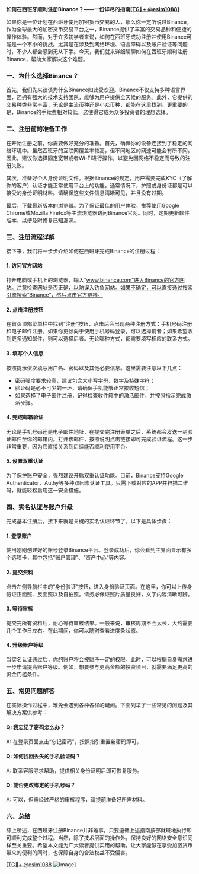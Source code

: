 **如何在西班牙顺利注册Binance？——一份详尽的指南[[TG💪+ @esim1088](https://t.me/s/esim1088)]**

如果你是一位计划在西班牙使用加密货币交易的人，那么你一定听说过Binance。作为全球最大的加密货币交易平台之一，Binance提供了丰富的交易品种和便捷的操作体验。然而，对于许多初学者来说，如何在西班牙成功注册并使用Binance可能是一个不小的挑战。尤其是在涉及到网络环境、语言障碍以及账户验证等问题时，不少人都会感到无从下手。今天，我们就来详细聊聊如何在西班牙顺利注册Binance，帮助大家解决这个难题。

### 一、为什么选择Binance？

首先，我们先来谈谈为什么Binance如此受欢迎。Binance不仅支持多种语言界面，还拥有强大的技术支持团队，能够为用户提供全天候的服务。此外，它提供的交易种类非常丰富，无论是主流币种还是小众币种，都能在这里找到。更重要的是，Binance的手续费相对较低，这使得它成为众多投资者的理想选择。

### 二、注册前的准备工作

在开始注册之前，你需要做好充分的准备。首先，确保你的设备连接到了稳定的网络环境中。虽然西班牙的互联网覆盖率较高，但不同地区的网速可能会有所不同。因此，建议你选择固定宽带或者Wi-Fi进行操作，以避免因网络不稳定而导致的注册失败。

其次，准备好个人身份证明文件。根据Binance的规定，用户需要完成KYC（了解你的客户）认证才能正常使用平台上的功能。通常情况下，护照或身份证都是可以接受的身份证明材料。请确保这些文件信息清晰可见，并且没有过期。

最后，下载最新版本的浏览器。为了保证最佳的用户体验，推荐使用Google Chrome或Mozilla Firefox等主流浏览器访问Binance官网。同时，定期更新软件版本，以便及时修复已知漏洞。

### 三、注册流程详解

接下来，我们将一步步介绍如何在西班牙完成Binance的注册过程：

#### 1. 访问官方网站

打开电脑或手机上的浏览器，输入“www.binance.com”进入Binance的官方网站。注意检查网址是否正确，以防误入钓鱼网站。如果不确定，可以直接通过搜索引擎搜索“Binance”，然后点击官方链接。

#### 2. 点击注册按钮

在首页顶部菜单栏中找到“注册”按钮，点击后会出现两种注册方式：手机号码注册和电子邮件注册。如果你更倾向于使用手机号码登录，可以选择前者；如果希望收到更多通知邮件，则可以选择后者。无论哪种方式，都需要填写相应的联系方式。

#### 3. 填写个人信息

按照提示依次填写用户名、密码以及其他必要信息。这里需要注意以下几点：
- 密码强度要求较高，建议包含大小写字母、数字及特殊字符；
- 验证码是必不可少的一环，请确保手机能够正常接收短信；
- 如果选择了电子邮件注册，记得检查收件箱中的激活邮件，并按照指示完成激活步骤。

#### 4. 完成邮箱验证

无论是手机号码还是电子邮件地址，在提交完注册表单之后，系统都会发送一封验证邮件至你的邮箱内。打开该邮件，按照说明点击链接即可完成验证流程。这一步非常重要，因为它直接关系到后续能否顺利使用平台。

#### 5. 设置双重认证

为了保护账户安全，强烈建议开启双重认证功能。目前，Binance支持Google Authenticator、Authy等多种双因素认证工具。只需下载对应的APP并扫描二维码，就能轻松启用这一安全措施。

### 四、实名认证与账户升级

完成基本注册后，接下来就是关键的实名认证环节了。以下是具体步骤：

#### 1. 登录账户

使用刚刚创建好的账号登录Binance平台。登录成功后，你会看到主界面显示有多个选项卡，其中包括“账户管理”、“资产中心”等内容。

#### 2. 提交资料

点击左侧导航栏中的“身份验证”按钮，进入身份验证页面。在这里，你可以上传身份证正面照、反面照以及自拍照。请务必保证照片质量良好，文字内容清晰可辨。

#### 3. 等待审核

提交完所有资料后，耐心等待审核结果。一般来说，审核周期不会太长，大约需要几个工作日左右。在此期间，你可以随时查看进度条状态。

#### 4. 升级账户等级

当实名认证通过后，你的账户将会被赋予一定的权限。此时，可以根据自身需求进一步申请提高账户等级。例如，想要参与更高金额的投资项目，就需要满足更高的资金门槛条件。

### 五、常见问题解答

在实际操作过程中，难免会遇到各种各样的疑问。下面列举了一些常见的问题及其解决方案供参考：

#### Q: 我忘记了密码怎么办？
A: 在登录页面点击“忘记密码”，按照指引重置新密码即可。

#### Q: 如何找回丢失的手机验证码？
A: 联系客服寻求帮助，提供相关身份证明后即可恢复服务。

#### Q: 能否更改绑定的手机号码？
A: 可以，但需经过严格的审核程序，请提前准备好所需材料。

### 六、总结

综上所述，在西班牙注册Binance并非难事，只要遵循上述指南按部就班地执行即可顺利完成整个过程。当然，除了技术层面的操作外，保持良好的网络安全意识同样至关重要。希望本文能为广大读者提供实用的帮助，让大家能够在享受加密货币带来的便利的同时，也保障自身的合法权益不受侵害。

[[TG💪+ @esim1088](https://t.me/s/esim1088) ![Image](https://i.postimg.cc/4NQfJmqS/Snipaste-2025-05-13-00-14-12.png)]
